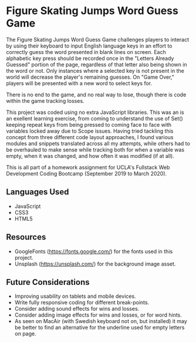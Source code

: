 # Figure Skating Jumps Word Guess Game
The Figure Skating Jumps Word Guess Game challenges players to interact by using their keyboard to input English language keys in an effort to correctly guess the word presented in blank lines on screen. Each alphabetic key press should be recorded once in the "Letters Already Guessed" portion of the page, regardless of that letter also being shown in the word or not. Only instances where a selected key is not present in the world will decrease the player's remaining guesses. On "Game Over," players will be presented with a new word to select keys for. 

There is no end to the game, and no real way to lose, though there is code within the game tracking losses.

This project was coded using no extra JavaScript libraries. This was an is an exellent learning exercise, from coming to understand the use of Set() keeping repeat keys from being pressed to coming face to face with variables locked away due to Scope issues. Having tried tackling this concept from three different code layout approaches, I found various modules and snippets translated across all my attempts, while others had to be overhauled to make sense while tracking both for when a variable was empty, when it was changed, and how often it was modified (if at all).

This is all part of a homework assignment for UCLA's Fullstack Web Development Coding Bootcamp (September 2019 to March 2020). 

## Languages Used
* JavaScript
* CSS3
* HTML5

## Resources
* GoogleFonts (https://fonts.google.com/) for the fonts used in this project.
* Unsplash (https://unsplash.com/) for the background image asset.

## Future Considerations
* Improving usability on tablets and mobile devices.
* Write fully responsive coding for different break-points.
* Consider adding sound effects for wins and losses.
* Consider adding image effects for wins and losses, or for word hints.
* As seen on MacAir (with Swedish keyboard not on, but installed) it may be better to find an alternative for the underline used for empty letters on page.
